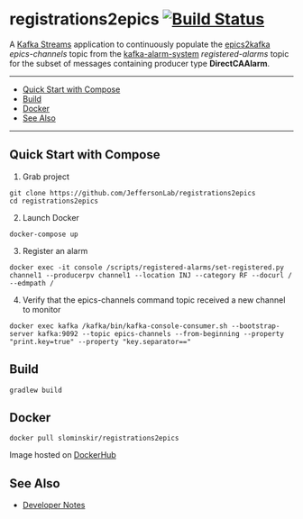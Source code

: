 # registrations2epics [![Build Status](https://travis-ci.com/JeffersonLab/registrations2epics.svg?branch=master)](https://travis-ci.com/JeffersonLab/registrations2epics)    
A [Kafka Streams](https://kafka.apache.org/documentation/streams/) application to continuously populate the [epics2kafka](https://github.com/JeffersonLab/epics2kafka) _epics-channels_ topic from the [kafka-alarm-system](https://github.com/JeffersonLab/kafka-alarm-system) _registered-alarms_ topic for the subset of messages containing producer type __DirectCAAlarm__.  

---
 - [Quick Start with Compose](https://github.com/JeffersonLab/registrations2epics#quick-start-with-compose)
 - [Build](https://github.com/JeffersonLab/registrations2epics#build)
 - [Docker](https://github.com/JeffersonLab/registrations2epics#docker)
 - [See Also](https://github.com/JeffersonLab/registrations2epics#see-also)
 ---

## Quick Start with Compose 
1. Grab project
```
git clone https://github.com/JeffersonLab/registrations2epics
cd registrations2epics
```
2. Launch Docker
```
docker-compose up
```
3. Register an alarm
```
docker exec -it console /scripts/registered-alarms/set-registered.py channel1 --producerpv channel1 --location INJ --category RF --docurl / --edmpath / 
```
4. Verify that the epics-channels command topic received a new channel to monitor 
```
docker exec kafka /kafka/bin/kafka-console-consumer.sh --bootstrap-server kafka:9092 --topic epics-channels --from-beginning --property "print.key=true" --property "key.separator==" 
```

## Build
```
gradlew build
```

## Docker
```
docker pull slominskir/registrations2epics
```
Image hosted on [DockerHub](https://hub.docker.com/r/slominskir/registrations2epics)

## See Also
   - [Developer Notes](https://github.com/JeffersonLab/registrations2epics/wiki/Developer-Notes)
